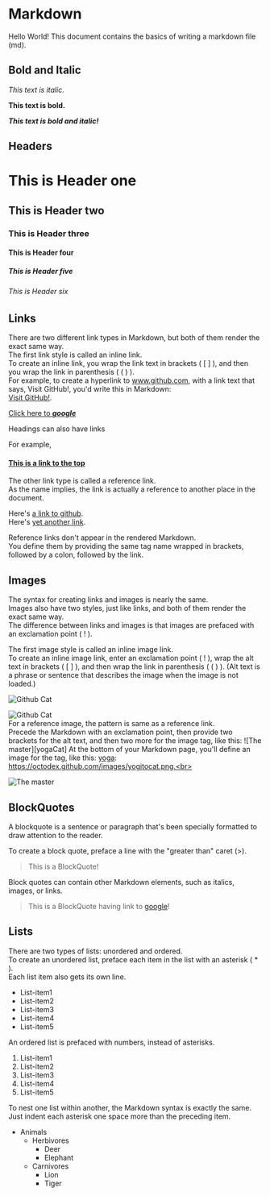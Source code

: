 # Markdown

Hello World!
This document contains the basics of writing a markdown file (md).

## Bold and Italic

_This text is italic._
<!-- Note that empty lines doesn't matter (do not affect the preview) in markdown. -->


**This text is bold.**

**_This text is bold and italic!_**

## Headers

# This is Header one
## This is Header two
### This is Header three
#### This is Header four
##### This is Header five
###### This is Header six
<!-- In general, headers one and six should be used sparingly. -->

## Links

There are two different link types in Markdown, but both of them render the exact same way. <br>
The first link style is called an inline link. <br>
To create an inline link, you wrap the link text in brackets ( [ ] ), and then you wrap the link in parenthesis ( ( ) ). <br>
For example, to create a hyperlink to www.github.com, with a link text that says, Visit GitHub!, you'd write this in Markdown: <br>
[Visit GitHub!](www.github.com).

[Click here to _**google**_](www.google.com)

Headings can also have links

For example,

#### [This is a link to the top](#Markdown)

The other link type is called a reference link. <br>
As the name implies, the link is actually a reference to another place in the document. <br>

Here's [a link to github][github].<br>
Here's [yet another link][google].

[github]: https://www.github.com
[google]: https://www.google.com

Reference links don't appear in the rendered Markdown. <br>
You define them by providing the same tag name wrapped in brackets, followed by a colon, followed by the link.

## Images

The syntax for creating links and images is nearly the same.<br>
Images also have two styles, just like links, and both of them render the exact same way. <br>
The difference between links and images is that images are prefaced with an exclamation point ( ! ).

The first image style is called an inline image link.<br>
To create an inline image link, enter an exclamation point ( ! ), wrap the alt text in brackets ( [ ] ), and then wrap the link in parenthesis ( ( ) ). (Alt text is a phrase or sentence that describes the image when the image is not loaded.)

![Github Cat](https://octodex.github.com/images/Fintechtocat.png)

<!-- The below image url is invalid, so the alt(alternative) text is displayed -->
![Github Cat](https://octodex.github.com/images/Fintechtocat123.png)
<br>
For a reference image, the pattern is same as a reference link.<br>
Precede the Markdown with an exclamation point, then provide two brackets for the alt text, and then two more for the image tag, like this: ![The master][yogaCat] At the bottom of your Markdown page, you'll define an image for the tag, like this: [yoga]: https://octodex.github.com/images/yogitocat.png.<br>

![The master][yoga]

[yoga]: https://octodex.github.com/images/yogitocat.png

## BlockQuotes

A blockquote is a sentence or paragraph that's been specially formatted to draw attention to the reader. 

To create a block quote, preface a line with the "greater than" caret (>).

>This is a BlockQuote!

Block quotes can contain other Markdown elements, such as italics, images, or links.

>This is a BlockQuote having link to [google](https://www.google.com)!

## Lists

There are two types of lists: unordered and ordered. <br>
To create an unordered list, preface each item in the list with an asterisk ( * ). <br>
Each list item also gets its own line.

* List-item1
* List-item2
* List-item3
* List-item4
* List-item5

An ordered list is prefaced with numbers, instead of asterisks.

1. List-item1
2. List-item2
3. List-item3
4. List-item4
5. List-item5

To nest one list within another, the Markdown syntax is exactly the same. Just indent each asterisk one space more than the preceding item.

* Animals
    * Herbivores
        * Deer
        * Elephant
    * Carnivores
        * Lion
        * Tiger


